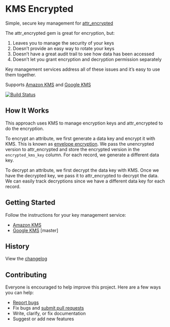 # KMS Encrypted

Simple, secure key management for [attr_encrypted](https://github.com/attr-encrypted/attr_encrypted)

The attr_encrypted gem is great for encryption, but:

1. Leaves you to manage the security of your keys
2. Doesn’t provide an easy way to rotate your keys
3. Doesn’t have a great audit trail to see how data has been accessed
4. Doesn’t let you grant encryption and decryption permission separately

Key management services address all of these issues and it’s easy to use them together.

Supports [Amazon KMS](https://aws.amazon.com/kms/) and [Google KMS](https://cloud.google.com/kms/)

[![Build Status](https://travis-ci.org/ankane/kms_encrypted.svg?branch=master)](https://travis-ci.org/ankane/kms_encrypted)

## How It Works

This approach uses KMS to manage encryption keys and attr_encrypted to do the encryption.

To encrypt an attribute, we first generate a data key and encrypt it with KMS. This is known as [envelope encryption](https://cloud.google.com/kms/docs/envelope-encryption). We pass the unencrypted version to attr_encrypted and store the encrypted version in the `encrypted_kms_key` column. For each record, we generate a different data key.

To decrypt an attribute, we first decrypt the data key with KMS. Once we have the decrypted key, we pass it to attr_encrypted to decrypt the data. We can easily track decryptions since we have a different data key for each record.

## Getting Started

Follow the instructions for your key management service:

- [Amazon KMS](guides/Amazon.md)
- [Google KMS](guides/Google.md) [master]

## History

View the [changelog](CHANGELOG.md)

## Contributing

Everyone is encouraged to help improve this project. Here are a few ways you can help:

- [Report bugs](https://github.com/ankane/kms_encrypted/issues)
- Fix bugs and [submit pull requests](https://github.com/ankane/kms_encrypted/pulls)
- Write, clarify, or fix documentation
- Suggest or add new features
